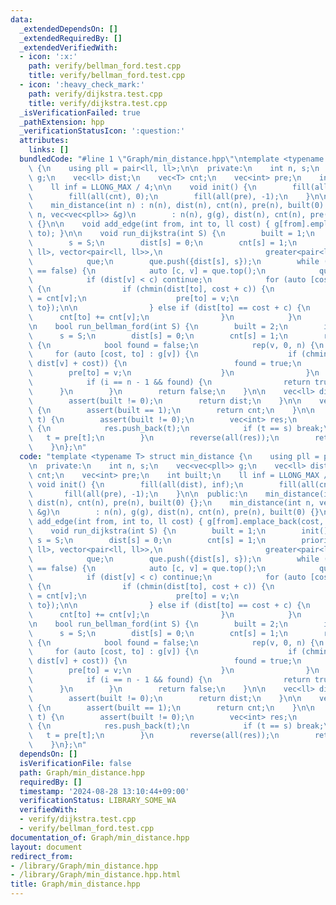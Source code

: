 ```yaml
---
data:
  _extendedDependsOn: []
  _extendedRequiredBy: []
  _extendedVerifiedWith:
  - icon: ':x:'
    path: verify/bellman_ford.test.cpp
    title: verify/bellman_ford.test.cpp
  - icon: ':heavy_check_mark:'
    path: verify/dijkstra.test.cpp
    title: verify/dijkstra.test.cpp
  _isVerificationFailed: true
  _pathExtension: hpp
  _verificationStatusIcon: ':question:'
  attributes:
    links: []
  bundledCode: "#line 1 \"Graph/min_distance.hpp\"\ntemplate <typename T> struct min_distance\
    \ {\n    using pll = pair<ll, ll>;\n\n  private:\n    int n, s;\n    vec<vec<pll>>\
    \ g;\n    vec<ll> dist;\n    vec<T> cnt;\n    vec<int> pre;\n    int built;\n\
    \    ll inf = LLONG_MAX / 4;\n\n    void init() {\n        fill(all(dist), inf);\n\
    \        fill(all(cnt), 0);\n        fill(all(pre), -1);\n    }\n\n  public:\n\
    \    min_distance(int n) : n(n), dist(n), cnt(n), pre(n), built(0) {};\n    min_distance(int\
    \ n, vec<vec<pll>> &g)\n        : n(n), g(g), dist(n), cnt(n), pre(n), built(0)\
    \ {}\n\n    void add_edge(int from, int to, ll cost) { g[from].emplace_back(cost,\
    \ to); }\n\n    void run_dijkstra(int S) {\n        built = 1;\n        init();\n\
    \        s = S;\n        dist[s] = 0;\n        cnt[s] = 1;\n        priority_queue<pair<ll,\
    \ ll>, vector<pair<ll, ll>>,\n                       greater<pair<ll, ll>>>\n\
    \            que;\n        que.push({dist[s], s});\n        while (que.empty()\
    \ == false) {\n            auto [c, v] = que.top();\n            que.pop();\n\
    \            if (dist[v] < c) continue;\n            for (auto [cost, to] : g[v])\
    \ {\n                if (chmin(dist[to], cost + c)) {\n                    cnt[to]\
    \ = cnt[v];\n                    pre[to] = v;\n                    que.push({dist[to],\
    \ to});\n\n                } else if (dist[to] == cost + c) {\n              \
    \      cnt[to] += cnt[v];\n                }\n            }\n        }\n    }\n\
    \n    bool run_bellman_ford(int S) {\n        built = 2;\n        init();\n  \
    \      s = S;\n        dist[s] = 0;\n        cnt[s] = 1;\n        rep(i, 0, n)\
    \ {\n            bool found = false;\n            rep(v, 0, n) {\n           \
    \     for (auto [cost, to] : g[v]) {\n                    if (chmin(dist[to],\
    \ dist[v] + cost)) {\n                        found = true;\n                \
    \        pre[to] = v;\n                    }\n                }\n            }\n\
    \            if (i == n - 1 && found) {\n                return true;\n      \
    \      }\n        }\n        return false;\n    }\n\n    vec<ll> distance() {\n\
    \        assert(built != 0);\n        return dist;\n    }\n\n    vec<T> count_path()\
    \ {\n        assert(built == 1);\n        return cnt;\n    }\n\n    vec<int> path(int\
    \ t) {\n        assert(built != 0);\n        vec<int> res;\n        while (1)\
    \ {\n            res.push_back(t);\n            if (t == s) break;\n         \
    \   t = pre[t];\n        }\n        reverse(all(res));\n        return res;\n\
    \    }\n};\n"
  code: "template <typename T> struct min_distance {\n    using pll = pair<ll, ll>;\n\
    \n  private:\n    int n, s;\n    vec<vec<pll>> g;\n    vec<ll> dist;\n    vec<T>\
    \ cnt;\n    vec<int> pre;\n    int built;\n    ll inf = LLONG_MAX / 4;\n\n   \
    \ void init() {\n        fill(all(dist), inf);\n        fill(all(cnt), 0);\n \
    \       fill(all(pre), -1);\n    }\n\n  public:\n    min_distance(int n) : n(n),\
    \ dist(n), cnt(n), pre(n), built(0) {};\n    min_distance(int n, vec<vec<pll>>\
    \ &g)\n        : n(n), g(g), dist(n), cnt(n), pre(n), built(0) {}\n\n    void\
    \ add_edge(int from, int to, ll cost) { g[from].emplace_back(cost, to); }\n\n\
    \    void run_dijkstra(int S) {\n        built = 1;\n        init();\n       \
    \ s = S;\n        dist[s] = 0;\n        cnt[s] = 1;\n        priority_queue<pair<ll,\
    \ ll>, vector<pair<ll, ll>>,\n                       greater<pair<ll, ll>>>\n\
    \            que;\n        que.push({dist[s], s});\n        while (que.empty()\
    \ == false) {\n            auto [c, v] = que.top();\n            que.pop();\n\
    \            if (dist[v] < c) continue;\n            for (auto [cost, to] : g[v])\
    \ {\n                if (chmin(dist[to], cost + c)) {\n                    cnt[to]\
    \ = cnt[v];\n                    pre[to] = v;\n                    que.push({dist[to],\
    \ to});\n\n                } else if (dist[to] == cost + c) {\n              \
    \      cnt[to] += cnt[v];\n                }\n            }\n        }\n    }\n\
    \n    bool run_bellman_ford(int S) {\n        built = 2;\n        init();\n  \
    \      s = S;\n        dist[s] = 0;\n        cnt[s] = 1;\n        rep(i, 0, n)\
    \ {\n            bool found = false;\n            rep(v, 0, n) {\n           \
    \     for (auto [cost, to] : g[v]) {\n                    if (chmin(dist[to],\
    \ dist[v] + cost)) {\n                        found = true;\n                \
    \        pre[to] = v;\n                    }\n                }\n            }\n\
    \            if (i == n - 1 && found) {\n                return true;\n      \
    \      }\n        }\n        return false;\n    }\n\n    vec<ll> distance() {\n\
    \        assert(built != 0);\n        return dist;\n    }\n\n    vec<T> count_path()\
    \ {\n        assert(built == 1);\n        return cnt;\n    }\n\n    vec<int> path(int\
    \ t) {\n        assert(built != 0);\n        vec<int> res;\n        while (1)\
    \ {\n            res.push_back(t);\n            if (t == s) break;\n         \
    \   t = pre[t];\n        }\n        reverse(all(res));\n        return res;\n\
    \    }\n};\n"
  dependsOn: []
  isVerificationFile: false
  path: Graph/min_distance.hpp
  requiredBy: []
  timestamp: '2024-08-28 13:10:44+09:00'
  verificationStatus: LIBRARY_SOME_WA
  verifiedWith:
  - verify/dijkstra.test.cpp
  - verify/bellman_ford.test.cpp
documentation_of: Graph/min_distance.hpp
layout: document
redirect_from:
- /library/Graph/min_distance.hpp
- /library/Graph/min_distance.hpp.html
title: Graph/min_distance.hpp
---
```


